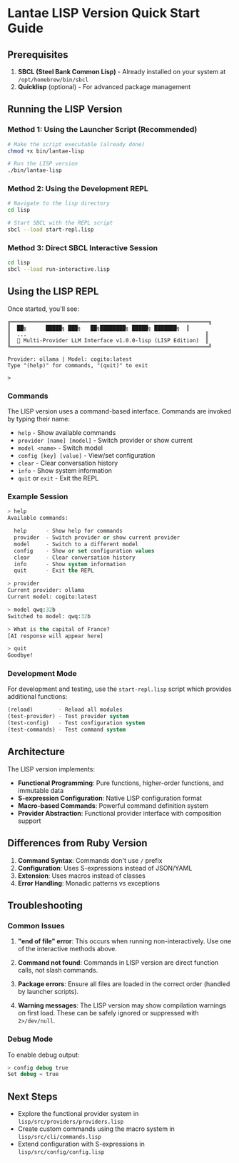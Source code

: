 # Lantae LISP Version Quick Start Guide

## Prerequisites

1. **SBCL (Steel Bank Common Lisp)** - Already installed on your system at `/opt/homebrew/bin/sbcl`
2. **Quicklisp** (optional) - For advanced package management

## Running the LISP Version

### Method 1: Using the Launcher Script (Recommended)

```bash
# Make the script executable (already done)
chmod +x bin/lantae-lisp

# Run the LISP version
./bin/lantae-lisp
```

### Method 2: Using the Development REPL

```bash
# Navigate to the lisp directory
cd lisp

# Start SBCL with the REPL script
sbcl --load start-repl.lisp
```

### Method 3: Direct SBCL Interactive Session

```bash
cd lisp
sbcl --load run-interactive.lisp
```

## Using the LISP REPL

Once started, you'll see:

```
╔══════════════════════════════════════════════════════════════╗
║  ██╗      █████╗ ███╗   ██╗████████╗ █████╗ ███████╗  ║
║  ...                                                        ║
║  🚀 Multi-Provider LLM Interface v1.0.0-lisp (LISP Edition)  ║
╚══════════════════════════════════════════════════════════════╝

Provider: ollama | Model: cogito:latest
Type "(help)" for commands, "(quit)" to exit

>
```

### Commands

The LISP version uses a command-based interface. Commands are invoked by typing their name:

- `help` - Show available commands
- `provider [name] [model]` - Switch provider or show current
- `model <name>` - Switch model
- `config [key] [value]` - View/set configuration
- `clear` - Clear conversation history
- `info` - Show system information
- `quit` or `exit` - Exit the REPL

### Example Session

```lisp
> help
Available commands:

  help      - Show help for commands
  provider  - Switch provider or show current provider
  model     - Switch to a different model
  config    - Show or set configuration values
  clear     - Clear conversation history
  info      - Show system information
  quit      - Exit the REPL

> provider
Current provider: ollama
Current model: cogito:latest

> model qwq:32b
Switched to model: qwq:32b

> What is the capital of France?
[AI response will appear here]

> quit
Goodbye!
```

### Development Mode

For development and testing, use the `start-repl.lisp` script which provides additional functions:

```lisp
(reload)        - Reload all modules
(test-provider) - Test provider system
(test-config)   - Test configuration system
(test-commands) - Test command system
```

## Architecture

The LISP version implements:

- **Functional Programming**: Pure functions, higher-order functions, and immutable data
- **S-expression Configuration**: Native LISP configuration format
- **Macro-based Commands**: Powerful command definition system
- **Provider Abstraction**: Functional provider interface with composition support

## Differences from Ruby Version

1. **Command Syntax**: Commands don't use `/` prefix
2. **Configuration**: Uses S-expressions instead of JSON/YAML
3. **Extension**: Uses macros instead of classes
4. **Error Handling**: Monadic patterns vs exceptions

## Troubleshooting

### Common Issues

1. **"end of file" error**: This occurs when running non-interactively. Use one of the interactive methods above.

2. **Command not found**: Commands in LISP version are direct function calls, not slash commands.

3. **Package errors**: Ensure all files are loaded in the correct order (handled by launcher scripts).

4. **Warning messages**: The LISP version may show compilation warnings on first load. These can be safely ignored or suppressed with `2>/dev/null`.

### Debug Mode

To enable debug output:

```lisp
> config debug true
Set debug = true
```

## Next Steps

- Explore the functional provider system in `lisp/src/providers/providers.lisp`
- Create custom commands using the macro system in `lisp/src/cli/commands.lisp`
- Extend configuration with S-expressions in `lisp/src/config/config.lisp`